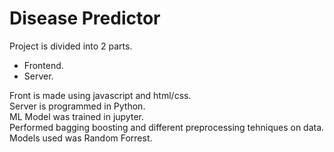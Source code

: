 # Disease Predictor

Project is divided into 2 parts.
* Frontend.
* Server.

Front is made using javascript and html/css.  
Server is programmed in Python.   
ML Model was trained in jupyter.  
Performed bagging boosting and different preprocessing tehniques on data. Models used was Random Forrest.   

